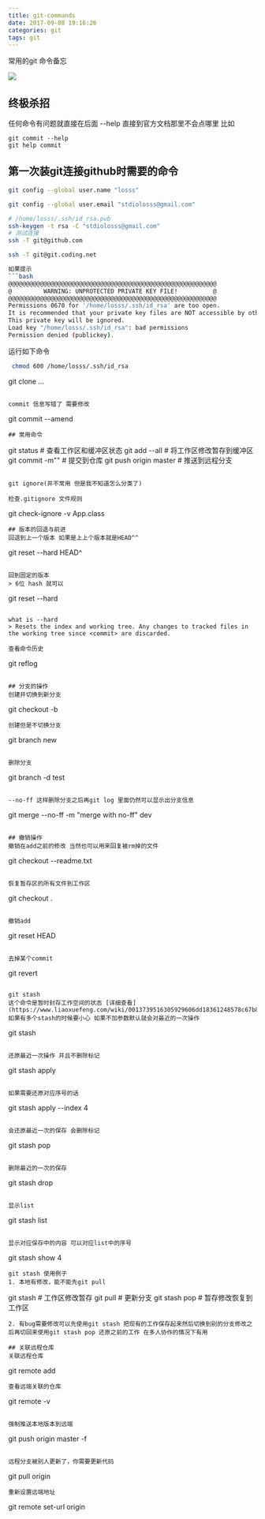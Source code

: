 ```yaml
---
title: git-commands
date: 2017-09-08 19:16:26
categories: git
tags: git
---
```

常用的git 命令备忘
<!--more-->
![](http://ou7k0sem6.bkt.clouddn.com/git-commands/1.png)

## 终极杀招
任何命令有问题就直接在后面 --help 直接到官方文档那里不会点哪里
比如
```
git commit --help
git help commit
```
## 第一次装git连接github时需要的命令
```bash
git config --global user.name "losss"

git config --global user.email "stdiolosss@gmail.com"  

# /home/losss/.ssh/id_rsa.pub
ssh-keygen -t rsa -C "stdiolosss@gmail.com"
# 测试连接
ssh -T git@github.com

ssh -T git@git.coding.net

如果提示
```bash
@@@@@@@@@@@@@@@@@@@@@@@@@@@@@@@@@@@@@@@@@@@@@@@@@@@@@@@@@@@
@         WARNING: UNPROTECTED PRIVATE KEY FILE!          @
@@@@@@@@@@@@@@@@@@@@@@@@@@@@@@@@@@@@@@@@@@@@@@@@@@@@@@@@@@@
Permissions 0670 for '/home/losss/.ssh/id_rsa' are too open.
It is recommended that your private key files are NOT accessible by others.
This private key will be ignored.
Load key "/home/losss/.ssh/id_rsa": bad permissions
Permission denied (publickey).
```
运行如下命令
```bash
 chmod 600 /home/losss/.ssh/id_rsa
```

git clone ...
```

commit 信息写错了 需要修改
```
git commit --amend
```
## 常用命令
```
git status # 查看工作区和缓冲区状态
git add --all # 将工作区修改暂存到缓冲区
git commit -m"<comment>" # 提交到仓库
git push origin master # 推送到远程分支
```

git ignore(并不常用 但是我不知道怎么分类了)

检查.gitignore 文件规则
```
git check-ignore -v App.class
```
## 版本的回退与前进
回退到上一个版本 如果是上上个版本就是HEAD^^
```
git reset --hard HEAD^
```

回到固定的版本
> 6位 hash 就可以
```
git reset --hard <commit-hash>
```

what is --hard
> Resets the index and working tree. Any changes to tracked files in the working tree since <commit> are discarded.

查看命令历史
```
git reflog
```

## 分支的操作
创建并切换到新分支
```
git checkout -b <branch-name>
```
创建但是不切换分支
```
git branch new <branch-name>
```

删除分支
```
git branch -d test
```

--no-ff 这样删除分支之后再git log 里面仍然可以显示出分支信息
```
git merge --no-ff -m "merge with no-ff" dev
```

## 撤销操作
撤销在add之前的修改 当然也可以用来回复被rm掉的文件
```
git checkout --readme.txt
```

恢复暂存区的所有文件到工作区
```
git checkout .
```

撤销add
```
git reset HEAD <file>
```

去掉某个commit
```
git revert <commit-bash>
```

git stash
这个命令是暂时封存工作空间的状态 [详细查看](https://www.liaoxuefeng.com/wiki/0013739516305929606dd18361248578c67b8067c8c017b000/00137602359178794d966923e5c4134bc8bf98dfb03aea3000)
如果有多个stash的时候要小心 如果不加参数默认就会对最近的一次操作
```
git stash
```

还原最近一次操作 并且不删除标记
```
git stash apply
```

如果需要还原对应序号的话
```
git stash apply --index 4
```

会还原最近一次的保存 会删除标记
```
git stash pop
```

删除最近的一次的保存
```
git stash drop
```

显示list
```
git stash list
```

显示对应保存中的内容 可以对应list中的序号
```
git stash show 4
```
git stash 使用例子
1. 本地有修改，能不能先git pull
```
git stash # 工作区修改暂存
git pull  # 更新分支
git stash pop # 暂存修改恢复到工作区
```
2. 有bug需要修改可以先使用git stash 把现有的工作保存起来然后切换到别的分支修改之后再切回来使用git stash pop 还原之前的工作 在多人协作的情况下有用

## 关联远程仓库
关联远程仓库
```
git remote add <name> <git-repo-url>
```
查看远端关联的仓库
```
git remote -v
```

强制推送本地版本到远端
```
git push origin master -f
```

远程分支被别人更新了，你需要更新代码
```
git pull origin <branch-name>
```
重新设置远端地址
```
git remote set-url origin <your-git-url>
```

